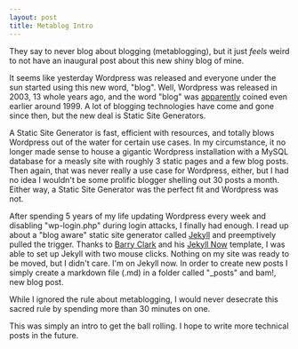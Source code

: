 ```yaml
---
layout: post
title: Metablog Intro
---
```

They say to never blog about blogging (metablogging), but it just *feels* weird to not have an inaugural post about this new shiny blog of mine.

It seems like yesterday Wordpress was released and everyone under the sun started using this new word, "blog". Well, Wordpress was released in 2003, 13 whole years ago, and the word "blog" was [apparently](https://web.archive.org/web/19991013021124/http://peterme.com/index.html) coined even earlier around 1999. A lot of blogging technologies have come and gone since then, but the new deal is Static Site Generators.

A Static Site Generator is fast, efficient with resources, and totally blows Wordpress out of the water for certain use cases. In my circumstance, it no longer made sense to house a gigantic Wordpress installation with a MySQL database for a measly site with roughly 3 static pages and a few blog posts. Then again, that was never really a use case for Wordpress, either, but I had no idea I wouldn't be some prolific blogger shelling out 30 posts a month. Either way, a Static Site Generator was the perfect fit and Wordpress was not.

After spending 5 years of my life updating Wordpress every week and disabling "wp-login.php" during login attacks, I finally had enough. I read up about a "blog aware" static site generator called [Jekyll](https://jekyllrb.com/) and preemptively pulled the trigger. Thanks to [Barry Clark](http://www.barryclark.co/) and his [Jekyll Now](https://github.com/barryclark/jekyll-now) template, I was able to set up Jekyll with two mouse clicks. Nothing on my site was ready to be moved, but I didn't care. I'm on Jekyll now. In order to create new posts I simply create a markdown file (.md) in a folder called "_posts" and bam!, new blog post. 

While I ignored the rule about metablogging, I would never desecrate this sacred rule by spending more than 30 minutes on one.

This was simply an intro to get the ball rolling. I hope to write more technical posts in the future.
